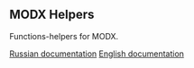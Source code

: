 ## MODX Helpers
Functions-helpers for MODX.

[Russian documentation](./docs/ru.md)
[English documentation](./docs/en.md)